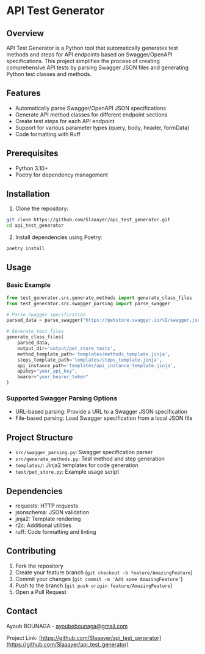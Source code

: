 # API Test Generator

## Overview

API Test Generator is a Python tool that automatically generates test methods and steps for API endpoints based on Swagger/OpenAPI specifications. This project simplifies the process of creating comprehensive API tests by parsing Swagger JSON files and generating Python test classes and methods.

## Features

- Automatically parse Swagger/OpenAPI JSON specifications
- Generate API method classes for different endpoint sections
- Create test steps for each API endpoint
- Support for various parameter types (query, body, header, formData)
- Code formatting with Ruff

## Prerequisites

- Python 3.10+
- Poetry for dependency management

## Installation

1. Clone the repository:
```bash
git clone https://github.com/Slaaayer/api_test_generator.git
cd api_test_generator
```

2. Install dependencies using Poetry:
```bash
poetry install
```

## Usage

### Basic Example

```python
from test_generator.src.generate_methods import generate_class_files
from test_generator.src.swagger_parsing import parse_swagger

# Parse Swagger specification
parsed_data = parse_swagger("https://petstore.swagger.io/v2/swagger.json")

# Generate test files
generate_class_files(
    parsed_data, 
    output_dir='output/pet_store_tests', 
    method_template_path='templates/methods_template.jinja',
    steps_template_path='templates/steps_template.jinja',
    api_instance_path='templates/api_instance_template.jinja',
    apikey="your_api_key", 
    bearer="your_bearer_token"
)
```

### Supported Swagger Parsing Options

- URL-based parsing: Provide a URL to a Swagger JSON specification
- File-based parsing: Load Swagger specification from a local JSON file

## Project Structure

- `src/swagger_parsing.py`: Swagger specification parser
- `src/generate_methods.py`: Test method and step generation
- `templates/`: Jinja2 templates for code generation
- `test/pet_store.py`: Example usage script

## Dependencies

- requests: HTTP requests
- jsonschema: JSON validation
- jinja2: Template rendering
- r2c: Additional utilities
- ruff: Code formatting and linting

## Contributing

1. Fork the repository
2. Create your feature branch (`git checkout -b feature/AmazingFeature`)
3. Commit your changes (`git commit -m 'Add some AmazingFeature'`)
4. Push to the branch (`git push origin feature/AmazingFeature`)
5. Open a Pull Request


## Contact

Ayoub BOUNAGA - ayoubebounaga@gmail.com

Project Link: [https://github.com/Slaaayer/api_test_generator](https://github.com/Slaaayer/api_test_generator)